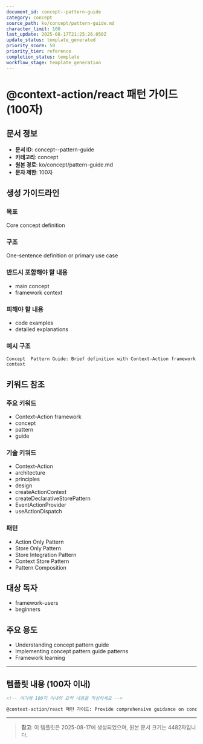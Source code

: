 ```yaml
---
document_id: concept--pattern-guide
category: concept
source_path: ko/concept/pattern-guide.md
character_limit: 100
last_update: 2025-08-17T21:25:26.050Z
update_status: template_generated
priority_score: 50
priority_tier: reference
completion_status: template
workflow_stage: template_generation
---
```


# @context-action/react 패턴 가이드 (100자)

## 문서 정보
- **문서 ID**: concept--pattern-guide
- **카테고리**: concept
- **원본 경로**: ko/concept/pattern-guide.md
- **문자 제한**: 100자

## 생성 가이드라인

### 목표
Core concept definition

### 구조
One-sentence definition or primary use case

### 반드시 포함해야 할 내용
- main concept
- framework context

### 피해야 할 내용  
- code examples
- detailed explanations

### 예시 구조
```
Concept  Pattern Guide: Brief definition with Context-Action framework context
```

## 키워드 참조

### 주요 키워드
- Context-Action framework
- concept
- pattern
- guide

### 기술 키워드
- Context-Action
- architecture
- principles
- design
- createActionContext
- createDeclarativeStorePattern
- EventActionProvider
- useActionDispatch

### 패턴
- Action Only Pattern
- Store Only Pattern
- Store Integration Pattern
- Context Store Pattern
- Pattern Composition

## 대상 독자
- framework-users
- beginners

## 주요 용도
- Understanding concept  pattern guide
- Implementing concept  pattern guide patterns
- Framework learning

---

## 템플릿 내용 (100자 이내)

```markdown
<!-- 여기에 100자 이내의 요약 내용을 작성하세요 -->

@context-action/react 패턴 가이드: Provide comprehensive guidance on concept  pattern guide의 핵심 개념과 Context-Action 프레임워크에서의 역할을 간단히 설명.
```

---

> **참고**: 이 템플릿은 2025-08-17에 생성되었으며, 
> 원본 문서 크기는 4482자입니다.
